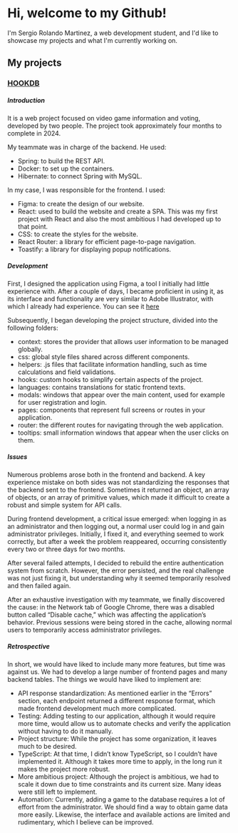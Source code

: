# Hi, welcome to my Github!

I'm Sergio Rolando Martinez, a web development student, and I'd like to showcase my projects and what I'm currently working on.

## My projects

### [HOOKDB](https://hookdb.sergiorm.dev/)
##### Introduction
It is a web project focused on video game information and voting, developed by two people. The project took approximately four months to complete in 2024.

My teammate was in charge of the backend. He used:
- Spring: to build the REST API.
- Docker: to set up the containers.
- Hibernate: to connect Spring with MySQL.

In my case, I was responsible for the frontend. I used:
- Figma: to create the design of our website.
- React: used to build the website and create a SPA. This was my first project with React and also the most ambitious I had developed up to that point.
- CSS: to create the styles for the website.
- React Router: a library for efficient page-to-page navigation.
- Toastify: a library for displaying popup notifications.

##### Development
First, I designed the application using Figma, a tool I initially had little experience with. After a couple of days, I became proficient in using it, as its interface and functionality are very similar to Adobe Illustrator, with which I already had experience. You can see it [here](https://www.figma.com/design/8aTidF8pYm4eD3DDD0uoXZ/HOOKDB?node-id=0-1&t=WHkvMr6VvAOC2XFH-1)

Subsequently, I began developing the project structure, divided into the following folders:

- context: stores the provider that allows user information to be managed globally.
- css: global style files shared across different components.
- helpers: .js files that facilitate information handling, such as time calculations and field validations.
- hooks: custom hooks to simplify certain aspects of the project.
- languages: contains translations for static frontend texts.
- modals: windows that appear over the main content, used for example for user registration and login.
- pages: components that represent full screens or routes in your application.
- router: the different routes for navigating through the web application.
- tooltips: small information windows that appear when the user clicks on them.

##### Issues

Numerous problems arose both in the frontend and backend. A key experience mistake on both sides was not standardizing the responses that the backend sent to the frontend. Sometimes it returned an object, an array of objects, or an array of primitive values, which made it difficult to create a robust and simple system for API calls.

During frontend development, a critical issue emerged: when logging in as an administrator and then logging out, a normal user could log in and gain administrator privileges. Initially, I fixed it, and everything seemed to work correctly, but after a week the problem reappeared, occurring consistently every two or three days for two months.

After several failed attempts, I decided to rebuild the entire authentication system from scratch. However, the error persisted, and the real challenge was not just fixing it, but understanding why it seemed temporarily resolved and then failed again.

After an exhaustive investigation with my teammate, we finally discovered the cause: in the Network tab of Google Chrome, there was a disabled button called “Disable cache,” which was affecting the application’s behavior. Previous sessions were being stored in the cache, allowing normal users to temporarily access administrator privileges.

##### Retrospective
In short, we would have liked to include many more features, but time was against us. We had to develop a large number of frontend pages and many backend tables. The things we would have liked to implement are:
- API response standardization: As mentioned earlier in the “Errors” section, each endpoint returned a different response format, which made frontend development much more complicated.
- Testing: Adding testing to our application, although it would require more time, would allow us to automate checks and verify the application without having to do it manually.
- Project structure: While the project has some organization, it leaves much to be desired.
- TypeScript: At that time, I didn’t know TypeScript, so I couldn’t have implemented it. Although it takes more time to apply, in the long run it makes the project more robust.
- More ambitious project: Although the project is ambitious, we had to scale it down due to time constraints and its current size. Many ideas were still left to implement.
- Automation: Currently, adding a game to the database requires a lot of effort from the administrator. We should find a way to obtain game data more easily. Likewise, the interface and available actions are limited and rudimentary, which I believe can be improved.